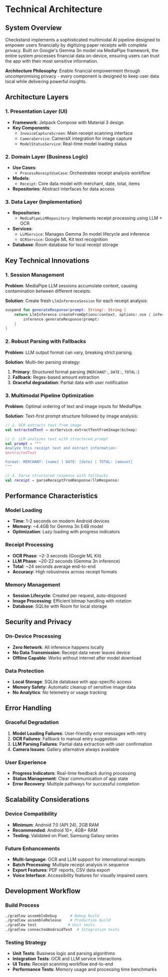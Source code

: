 # Technical Architecture

## System Overview

Checkstand implements a sophisticated multimodal AI pipeline designed to empower users financially by digitizing paper receipts with complete privacy. Built on Google's Gemma 3n model via MediaPipe framework, the entire system processes financial data on-device, ensuring users can trust the app with their most sensitive information.

**Architecture Philosophy**: Enable financial empowerment through uncompromising privacy - every component is designed to keep user data local while delivering powerful insights.

## Architecture Layers

### 1. Presentation Layer (UI)
- **Framework**: Jetpack Compose with Material 3 design
- **Key Components**: 
  - `InvoiceCaptureScreen`: Main receipt scanning interface
  - `CameraService`: CameraX integration for image capture
  - `ModelStatusService`: Real-time model loading status

### 2. Domain Layer (Business Logic)
- **Use Cases**: 
  - `ProcessReceiptUseCase`: Orchestrates receipt analysis workflow
- **Models**: 
  - `Receipt`: Core data model with merchant, date, total, items
- **Repositories**: Abstract interfaces for data access

### 3. Data Layer (Implementation)
- **Repositories**: 
  - `MediaPipeLLMRepository`: Implements receipt processing using LLM + OCR
- **Services**:
  - `LLMService`: Manages Gemma 3n model lifecycle and inference
  - `OCRService`: Google ML Kit text recognition
- **Database**: Room database for local receipt storage

## Key Technical Innovations

### 1. Session Management
**Problem**: MediaPipe LLM sessions accumulate context, causing contamination between different receipts.

**Solution**: Create fresh `LlmInferenceSession` for each receipt analysis:
```kotlin
suspend fun generateResponse(prompt: String): String {
    return LlmInference.createFromOptions(context, options).use { inference ->
        inference.generateResponse(prompt)
    }
}
```

### 2. Robust Parsing with Fallbacks
**Problem**: LLM output format can vary, breaking strict parsing.

**Solution**: Multi-tier parsing strategy:
1. **Primary**: Structured format parsing (`MERCHANT:`, `DATE:`, `TOTAL:`)
2. **Fallback**: Regex-based amount extraction
3. **Graceful degradation**: Partial data with user notification

### 3. Multimodal Pipeline Optimization
**Problem**: Optimal ordering of text and image inputs for MediaPipe.

**Solution**: Text-first prompt structure followed by image analysis:
```kotlin
// 1. OCR extracts text from image
val extractedText = ocrService.extractTextFromImage(bitmap)

// 2. LLM analyzes text with structured prompt
val prompt = """
Analyze this receipt text and extract information:
$extractedText

Format: MERCHANT: [name] | DATE: [date] | TOTAL: [amount]
"""

// 3. Parse structured response with fallbacks
val receipt = parseReceiptFromResponse(llmResponse)
```

## Performance Characteristics

### Model Loading
- **Time**: 1-2 seconds on modern Android devices
- **Memory**: ~4.4GB for Gemma 3n E4B model
- **Optimization**: Lazy loading with progress indicators

### Receipt Processing
- **OCR Phase**: ~2-3 seconds (Google ML Kit)
- **LLM Phase**: ~20-22 seconds (Gemma 3n inference)
- **Total**: ~24 seconds average end-to-end
- **Accuracy**: High robustness across receipt formats

### Memory Management
- **Session Lifecycle**: Created per request, auto-disposed
- **Image Processing**: Efficient bitmap handling with rotation
- **Database**: SQLite with Room for local storage

## Security and Privacy

### On-Device Processing
- **Zero Network**: All inference happens locally
- **No Data Transmission**: Receipt data never leaves device
- **Offline Capable**: Works without internet after model download

### Data Protection
- **Local Storage**: SQLite database with app-specific access
- **Memory Safety**: Automatic cleanup of sensitive image data
- **No Analytics**: No telemetry or usage tracking

## Error Handling

### Graceful Degradation
1. **Model Loading Failures**: User-friendly error messages with retry
2. **OCR Failures**: Fallback to manual entry suggestion
3. **LLM Parsing Failures**: Partial data extraction with user confirmation
4. **Camera Issues**: Gallery alternative always available

### User Experience
- **Progress Indicators**: Real-time feedback during processing
- **Status Management**: Clear communication of app state
- **Error Recovery**: Multiple pathways for successful completion

## Scalability Considerations

### Device Compatibility
- **Minimum**: Android 7.0 (API 24), 2GB RAM
- **Recommended**: Android 10+, 4GB+ RAM
- **Testing**: Validated on Pixel, Samsung Galaxy series

### Future Enhancements
- **Multi-language**: OCR and LLM support for international receipts
- **Batch Processing**: Multiple receipt analysis in sequence
- **Export Features**: PDF reports, CSV data export
- **Voice Interface**: Accessibility features for visually impaired users

## Development Workflow

### Build Process
```bash
./gradlew assembleDebug      # Debug build
./gradlew assembleRelease    # Production build
./gradlew test              # Unit tests
./gradlew connectedAndroidTest  # Integration tests
```

### Testing Strategy
- **Unit Tests**: Business logic and parsing algorithms
- **Integration Tests**: OCR and LLM service interactions
- **UI Tests**: Receipt scanning workflow end-to-end
- **Performance Tests**: Memory usage and processing time benchmarks
